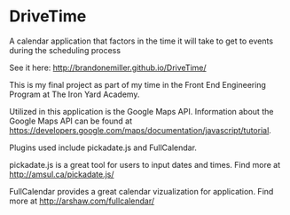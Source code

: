 DriveTime
=========

A calendar application that factors in the time it will take to get to events during the scheduling process

See it here: http://brandonemiller.github.io/DriveTime/

This is my final project as part of my time in the Front End Engineering Program at The Iron Yard Academy.

Utilized in this application is the Google Maps API. Information about the Google Maps API can be found at https://developers.google.com/maps/documentation/javascript/tutorial.

Plugins used include pickadate.js and FullCalendar. 

pickadate.js is a great tool for users to input dates and times.  Find more at http://amsul.ca/pickadate.js/

FullCalendar provides a great calendar vizualization for application. Find more at http://arshaw.com/fullcalendar/
